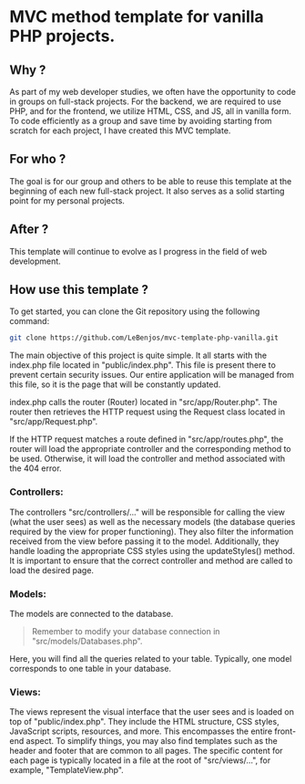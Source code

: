# MVC method template for vanilla PHP projects.

## Why ?
As part of my web developer studies, we often have the opportunity to code in groups on full-stack projects. For the backend, we are required to use PHP, and for the frontend, we utilize HTML, CSS, and JS, all in vanilla form. To code efficiently as a group and save time by avoiding starting from scratch for each project, I have created this MVC template.

## For who ?
The goal is for our group and others to be able to reuse this template at the beginning of each new full-stack project. It also serves as a solid starting point for my personal projects.

## After ?
This template will continue to evolve as I progress in the field of web development.

## How use this template ?

To get started, you can clone the Git repository using the following command:

```bash Copy code
git clone https://github.com/LeBenjos/mvc-template-php-vanilla.git
```

The main objective of this project is quite simple. It all starts with the index.php file located in "public/index.php". This file is present there to prevent certain security issues. Our entire application will be managed from this file, so it is the page that will be constantly updated.

index.php calls the router (Router) located in "src/app/Router.php". The router then retrieves the HTTP request using the Request class located in "src/app/Request.php".

If the HTTP request matches a route defined in "src/app/routes.php", the router will load the appropriate controller and the corresponding method to be used. Otherwise, it will load the controller and method associated with the 404 error.

### Controllers:
The controllers "src/controllers/..." will be responsible for calling the view (what the user sees) as well as the necessary models (the database queries required by the view for proper functioning). They also filter the information received from the view before passing it to the model. Additionally, they handle loading the appropriate CSS styles using the updateStyles() method. It is important to ensure that the correct controller and method are called to load the desired page.

### Models:
The models are connected to the database.

>Remember to modify your database connection in "src/models/Databases.php".

Here, you will find all the queries related to your table. Typically, one model corresponds to one table in your database.

### Views:
The views represent the visual interface that the user sees and is loaded on top of "public/index.php". They include the HTML structure, CSS styles, JavaScript scripts, resources, and more. This encompasses the entire front-end aspect. To simplify things, you may also find templates such as the header and footer that are common to all pages. The specific content for each page is typically located in a file at the root of "src/views/...", for example, "TemplateView.php".